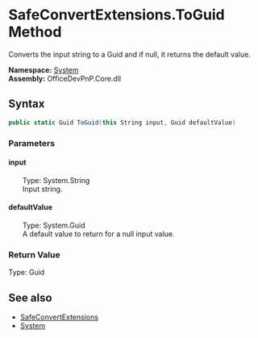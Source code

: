 # SafeConvertExtensions.ToGuid Method  
 Converts the input string to a Guid and if null, it returns the default value.   

**Namespace:** [System](System.md)  
**Assembly:** OfficeDevPnP.Core.dll  
## Syntax
```C#
public static Guid ToGuid(this String input, Guid defaultValue)
```
### Parameters
#### input  
&emsp;&emsp;Type: System.String  
&emsp;&emsp;Input string.  

  

#### defaultValue  
&emsp;&emsp;Type: System.Guid  
&emsp;&emsp;A default value to return for a null input value.  

  

### Return Value
Type: Guid  

## See also
- [SafeConvertExtensions](System.SafeConvertExtensions.md) 
- [System](System.md) 
